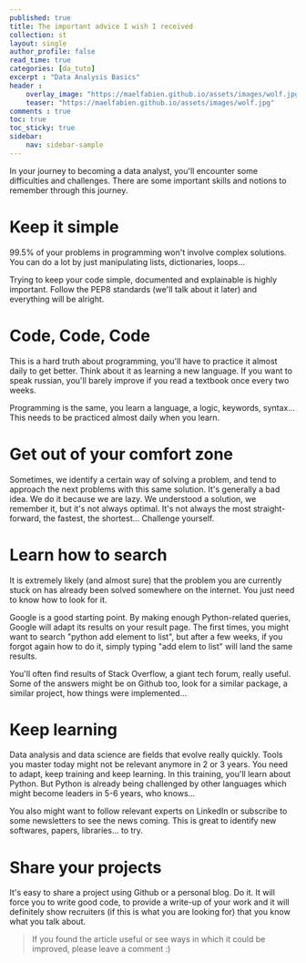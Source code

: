 ```yaml
---
published: true
title: The important advice I wish I received 
collection: st
layout: single
author_profile: false
read_time: true
categories: [da_tuto]
excerpt : "Data Analysis Basics"
header :
    overlay_image: "https://maelfabien.github.io/assets/images/wolf.jpg"
    teaser: "https://maelfabien.github.io/assets/images/wolf.jpg"
comments : true
toc: true
toc_sticky: true
sidebar:
    nav: sidebar-sample
---
```


<script type="text/javascript" async
src="https://cdn.mathjax.org/mathjax/latest/MathJax.js?config=TeX-MML-AM_CHTML">
</script>

In your journey to becoming a data analyst, you'll encounter some difficulties and challenges. There are some important skills and notions to remember through this journey.

# Keep it simple

99.5% of your problems in programming won't involve complex solutions. You can do a lot by just manipulating lists, dictionaries, loops...

Trying to keep your code simple, documented and explainable is highly important. Follow the PEP8 standards (we'll talk about it later) and everything will be alright.

# Code, Code, Code

This is a hard truth about programming, you'll have to practice it almost daily to get better. Think about it as learning a new language. If you want to speak russian, you'll barely improve if you read a textbook once every two weeks. 

Programming is the same, you learn a language, a logic, keywords, syntax... This needs to be practiced almost daily when you learn.

# Get out of your comfort zone

Sometimes, we identify a certain way of solving a problem, and tend to approach the next problems with this same solution. It's generally a bad idea. We do it because we are lazy. We understood a solution, we remember it, but it's not always optimal. It's not always the most straight-forward, the fastest, the shortest... Challenge yourself.

# Learn how to search

It is extremely likely (and almost sure) that the problem you are currently stuck on has already been solved somewhere on the internet. You just need to know how to look for it. 

Google is a good starting point. By making enough Python-related queries, Google will adapt its results on your result page. The first times, you might want to search "python add element to list", but after a few weeks, if you forgot again how to do it, simply typing "add elem to list" will land the same results.

You'll often find results of Stack Overflow, a giant tech forum, really useful. Some of the answers might be on Github too, look for a similar package, a similar project, how things were implemented...

# Keep learning

Data analysis and data science are fields that evolve really quickly. Tools you master today might not be relevant anymore in 2 or 3 years. You need to adapt, keep training and keep learning. In this training, you'll learn about Python. But Python is already being challenged by other languages which might become leaders in 5-6 years, who knows...

You also might want to follow relevant experts on LinkedIn or subscribe to some newsletters to see the news coming. This is great to identify new softwares, papers, libraries... to try.

# Share your projects

It's easy to share a project using Github or a personal blog. Do it. It will force you to write good code, to provide a write-up of your work and it will definitely show recruiters (if this is what you are looking for) that you know what you talk about.

> If you found the article useful or see ways in which it could be improved, please leave a comment :)